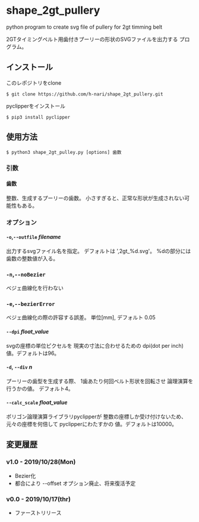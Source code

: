 # shape_2gt_pullery

python program to create svg file of pullery for 2gt timming belt

2GTタイミングペルト用歯付きプーリーの形状のSVGファイルを出力する
プログラム。

## インストール

このレポジトリをclone

    $ git clone https://github.com/h-nari/shape_2gt_pullery.git

pyclipperをインストール

    $ pip3 install pyclipper


## 使用方法

    $ python3 shape_2gt_pulley.py [options] 歯数

### 引数

#### 歯数    

整数、生成するプーリーの歯数。
小さすぎると、正常な形状が生成されない可能性もある。

### オプション

#### ```-o```,```--outfile``` *filename* 

出力するsvgファイル名を指定。
デフォルトは ',2gt_%d.svg'。
%dの部分には歯数の整数値が入る。

### ```-n```,```--noBezier```

ベジェ曲線化を行わない

### ```-e```,```--bezierError```

ベジェ曲線化の際の許容する誤差。
単位[mm], デフォルト 0.05

#### ```--dpi``` *float_value*

svgの座標の単位ピクセルを
現実の寸法に合わせるための
dpi(dot per inch)値。デフォルトは96。

#### ```-d```, ```--div``` *n*

プーリーの歯型を生成する際、
1歯あたり何回ベルト形状を回転させ
論理演算を行うかの値。
デフォルト4。

#### ```--calc_scale``` *float_value*

ポリゴン論理演算ライブラリpyclipperが
整数の座標しか受け付けないため、
元々の座標を何倍して pyclipperにわたすかの
値。デフォルトは10000。

## 変更履歴

### v1.0 - 2019/10/28(Mon)

* Bezier化
* 都合により --offset オプション廃止、将来復活予定

### v0.0 - 2019/10/17(thr)

* ファーストリリース
